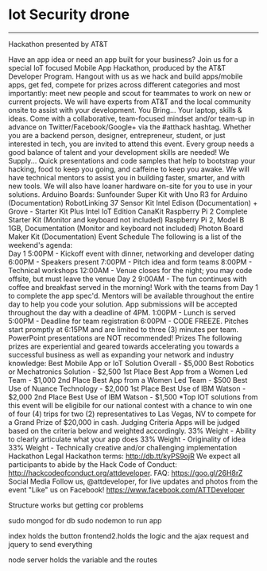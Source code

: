 # Iot Security drone
------
Hackathon presented by AT&T

Have an app idea or need an app built for your business?
Join us for a special IoT focused Mobile App Hackathon, produced by the AT&T Developer Program. Hangout with us as we hack and build apps/mobile apps, get fed, compete for prizes across different categories and most importantly: meet new people and scout for teammates to work on new or current projects. We will have experts from AT&T and the local community onsite to assist with your development.
You Bring...
Your laptop, skills & ideas. Come with a collaborative, team-focused mindset and/or team-up in advance on Twitter/Facebook/Google+ via the #atthack hashtag. Whether you are a backend person, designer, entrepreneur, student, or just interested in tech, you are invited to attend this event. Every group needs a good balance of talent and your development skills are needed!
We Supply...
Quick presentations and code samples that help to bootstrap your hacking, food to keep you going, and caffeine to keep you awake. We will have technical mentors to assist you in building faster, smarter, and with new tools. We will also have loaner hardware on-site for you to use in your solutions.
Arduino Boards: Sunfounder Super Kit with Uno R3 for Arduino (Documentation)
RobotLinking 37 Sensor Kit
Intel Edison (Documentation) + Grove - Starter Kit Plus Intel IoT Edition
CanaKit Raspberry Pi 2 Complete Starter Kit (Monitor and keyboard not included)
Raspberry Pi 2, Model B 1GB, Documentation (Monitor and keyboard not included)
Photon Board Maker Kit (Documentation) 
Event Schedule
The following is a list of the weekend's agenda:  
Day 1
5:00PM - Kickoff event with dinner, networking and developer dating
6:00PM - Speakers present
7:00PM - Pitch idea and form teams
8:00PM - Technical workshops
12:00AM - Venue closes for the night; you may code offsite, but must leave the venue 
Day 2
9:00AM - The fun continues with coffee and breakfast served in the morning! Work with the teams from Day 1 to complete the app spec'd. Mentors will be available throughout the entire day to help you code your solution. App submissions will be accepted throughout the day with a deadline of 4PM.
1:00PM - Lunch is served
5:00PM - Deadline for team registration
6:00PM - CODE FREEZE. Pitches start promptly at 6:15PM and are limited to three (3) minutes per team. PowerPoint presentations are NOT recommended!
Prizes
The following prizes are experiential and geared towards accelerating you towards a successful business as well as expanding your network and industry knowledge:
Best Mobile App or IoT Solution Overall - $5,000
Best Robotics or Mechatronics Solution - $2,500
1st Place Best App from a Women Led Team - $1,000
2nd Place Best App from a Women Led Team - $500
Best Use of Nuance Technology - $2,000
1st Place Best Use of IBM Watson - $2,000
2nd Place Best Use of IBM Watson - $1,500
*Top IOT solutions from this event will be eligibile for our national contest with a chance to win one of four (4) trips for two (2) representatives to Las Vegas, NV to compete for a Grand Prize of $20,000 in cash.
Judging Criteria
Apps will be judged based on the criteria below and weighted accordingly.
33% Weight - Ability to clearly articulate what your app does
33% Weight - Originality of idea
33% Weight - Technically creative and/or challenging implementation
Hackathon Legal
Hackathon terms: http://db.tt/kyPS9ojR
We expect all participants to abide by the Hack Code of Conduct: http://hackcodeofconduct.org/attdeveloper. 
FAQ: https://goo.gl/26H8rZ
Social Media
Follow us, @attdeveloper, for live updates and photos from the event
"Like" us on Facebook! https://www.facebook.com/ATTDeveloper




Structure works but getting cor problems

sudo mongod for db
sudo nodemon to run app




index holds the button
frontend2.holds the logic and the ajax request and jquery to send everything

node server holds the variable and the routes
